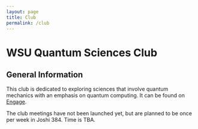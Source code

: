 ```yaml
---
layout: page
title: Club
permalink: /club
---
```


# WSU Quantum Sciences Club

## General Information

This club is dedicated to exploring sciences that involve quantum mechanics with an emphasis on quantum computing. It can be found on [Engage](https://wright.campuslabs.com/engage/organization/wsuquantum).

The club meetings have not been launched yet, but are planned to be once per week in Joshi 384. Time is TBA.

